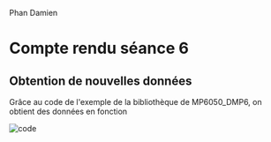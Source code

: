 Phan Damien

# Compte rendu séance 6

## Obtention de nouvelles données 

Grâce au code de l'exemple de la bibliothèque de MP6050_DMP6, on obtient des données en fonction 





![code]()

